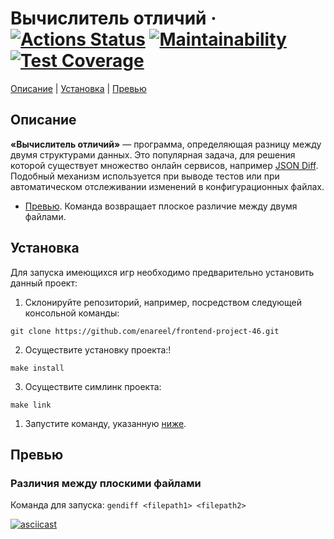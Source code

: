 # Вычислитель отличий &middot; [![Actions Status](https://github.com/enareel/frontend-project-46/workflows/hexlet-check/badge.svg)](https://github.com/enareel/frontend-project-46/actions) [![Maintainability](https://api.codeclimate.com/v1/badges/96a255766830909a7dc1/maintainability)](https://codeclimate.com/github/enareel/frontend-project-46/maintainability) [![Test Coverage](https://api.codeclimate.com/v1/badges/96a255766830909a7dc1/test_coverage)](https://codeclimate.com/github/enareel/frontend-project-46/test_coverage)

[Описание](#описание 'Описание') | [Установка](#установка 'Установка') | [Превью](#превью 'Превью')

## Описание

**«Вычислитель отличий»** — программа, определяющая разницу между двумя структурами данных. Это популярная задача, для решения которой существует множество онлайн сервисов, например [JSON Diff](http://www.jsondiff.com/ 'JSON Diff'). Подобный механизм используется при выводе тестов или при автоматическом отслеживании изменений в конфигурационных файлах.

- [Превью](#превью). Команда возвращает плоское различие между двумя файлами.

## Установка

Для запуска имеющихся игр необходимо предварительно установить данный проект:

1. Склонируйте репозиторий, например, посредством следующей консольной команды:

```
git clone https://github.com/enareel/frontend-project-46.git
```

2. Осуществите установку проекта:!

```
make install
```

3. Осуществите симлинк проекта:

```
make link
```

1. Запустите команду, указанную [ниже](#превью).

## Превью

### Различия между плоскими файлами

Команда для запуска: `gendiff <filepath1> <filepath2>`

[![asciicast](https://asciinema.org/a/9LwTIb4T0WSzqHXgOdiKz04wW.svg)](https://asciinema.org/a/9LwTIb4T0WSzqHXgOdiKz04wW)
